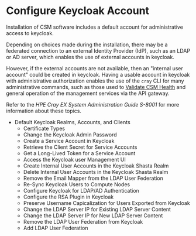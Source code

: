 # Configure Keycloak Account

Installation of CSM software includes a default account for administrative access to keycloak.

Depending on choices made during the installation, there may be a federated connection to
an external Identity Provider (IdP), such as an LDAP or AD server, which enables the use
of external accounts in keycloak.

However, if the external accounts are not available, then an "internal user account" could be 
created in keycloak.  Having a usable account in keycloak with administrative authorization
enables the use of the `cray` CLI for many administrative commands, such as those used to
[Validate CSM Health](validate_csm_health.md) and general operation of the management services
via the API gateway.

Refer to the _HPE Cray EX System Administration Guide S-8001_ for more information about these topics.

   * Default Keycloak Realms, Accounts, and Clients
      * Certificate Types
      * Change the Keycloak Admin Password
      * Create a Service Account in Keycloak
      * Retrieve the Client Secret for Service Accounts
      * Get a Long-Lived Token for a Service Account
      * Access the Keycloak user Management UI
      * Create Internal User Accounts in the Keycloak Shasta Realm
      * Delete Internal User Accounts in the Keycloak Shasta Realm
      * Remove the Email Mapper from the LDAP User Federation
      * Re-Sync Keycloak Users to Compute Nodes
      * Configure Keycloak for LDAP/AD Authentication
      * Configure the RSA Plugin in Keycloak
      * Preserve Username Capicalization for Users Exported from Keycloak
      * Change the LDAP Server IP for Existing LDAP Server Content
      * Change the LDAP Server IP for New LDAP Server Content
      * Remove the LDAP User Federation from Keycloak
      * Add LDAP User Federation

